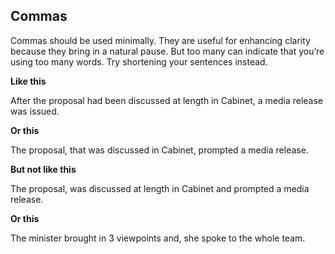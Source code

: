 ---
---
## Commas

Commas should be used minimally. They are useful for enhancing clarity because they bring in a natural pause. But too many can indicate that you’re using too many words. Try shortening your sentences instead.

**Like this**

After the proposal had been discussed at length in Cabinet, a media release was issued.

**Or this**

The proposal, that was discussed in Cabinet, prompted a media release.

**But not like this**

The proposal, was discussed at length in Cabinet and prompted a media release.

**Or this**

The minister brought in 3 viewpoints and, she spoke to the whole team.


